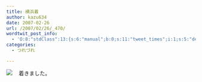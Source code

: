 ```yaml
---
title: 横浜着
author: kazu634
date: 2007-02-26
url: /2007/02/26/_470/
wordtwit_post_info:
  - 'O:8:"stdClass":13:{s:6:"manual";b:0;s:11:"tweet_times";i:1;s:5:"delay";i:0;s:7:"enabled";i:1;s:10:"separation";s:2:"60";s:7:"version";s:3:"3.7";s:14:"tweet_template";b:0;s:6:"status";i:2;s:6:"result";a:0:{}s:13:"tweet_counter";i:2;s:13:"tweet_log_ids";a:1:{i:0;i:2813;}s:9:"hash_tags";a:0:{}s:8:"accounts";a:1:{i:0;s:7:"kazu634";}}'
categories:
  - つれづれ

---
```

<div class="section">
<p>
<a href="http://pics.livedoor.com/u/simoom634/2333725" onclick="__gaTracker('send', 'event', 'outbound-article', 'http://pics.livedoor.com/u/simoom634/2333725', '');" target="_blank"><img align="left" src="http://img01.pics.livedoor.com/001/f/b/fba6af73ee0b108466f9-M.JPG" border="0" /></a>
</p>
  
<p>
    　着きました。
</p>
</div>